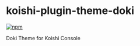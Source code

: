 # koishi-plugin-theme-doki

[![npm](https://img.shields.io/npm/v/koishi-plugin-theme-doki?style=flat-square)](https://www.npmjs.com/package/koishi-plugin-theme-doki)

Doki Theme for Koishi Console
